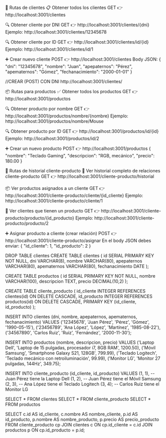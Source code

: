 


👥 Rutas de clientes
📋 Obtener todos los clientes
GET
👉 http://localhost:3001/clientes

🔍 Obtener cliente por DNI
GET
👉 http://localhost:3001/clientes/{dni}
Ejemplo:
http://localhost:3001/clientes/12345678

🔍 Obtener cliente por ID
GET
👉 http://localhost:3001/clientes/id/{id}
Ejemplo:
http://localhost:3001/clientes/id/1

➕ Crear nuevo cliente
POST
👉 http://localhost:3001/clientes
Body JSON:
{
  "dni": "12345678",
  "nombre": "Juan",
  "apepaternos": "Pérez",
  "apematernos": "Gómez",
  "fechanacimiento": "2000-01-01"
}






//CREAR (POST) CON DNI
http://localhost:3001/clientes/

📦 Rutas para productos
✅ Obtener todos los productos
GET
👉 http://localhost:3001/productos

🔍 Obtener producto por nombre
GET
👉 http://localhost:3001/productos/nombre/{nombre}
Ejemplo:
http://localhost:3001/productos/nombre/Mouse

🔍 Obtener producto por ID
GET
👉 http://localhost:3001/productos/id/{id}
Ejemplo:
http://localhost:3001/productos/id/2

➕ Crear un nuevo producto
POST
👉 http://localhost:3001/productos
{
  "nombre": "Teclado Gaming",
  "descripcion": "RGB, mecánico",
  "precio": 180.00
}


🔁 Rutas de historial cliente-producto
📜 Ver historial completo de relaciones cliente-producto
GET
👉 http://localhost:3001/cliente-producto/historial

📦 Ver productos asignados a un cliente
GET
👉 http://localhost:3001/cliente-producto/cliente/{id_cliente}
Ejemplo:
http://localhost:3001/cliente-producto/cliente/1

👤 Ver clientes que tienen un producto
GET
👉 http://localhost:3001/cliente-producto/producto/{id_producto}
Ejemplo:
http://localhost:3001/cliente-producto/producto/2

➕ Asignar producto a cliente (crear relación)
POST
👉 http://localhost:3001/cliente-producto/asignar
En el body JSON debes enviar:
{
  "id_cliente": 1,
  "id_producto": 2
}


DROP TABLE clientes
CREATE TABLE clientes (
    id SERIAL PRIMARY KEY NOT NULL,
    dni VARCHAR(8),
    nombre VARCHAR(80),
    apepaternos VARCHAR(80),
    apematernos VARCHAR(80),
    fechanacimiento DATE
);

CREATE TABLE productos (
    id SERIAL PRIMARY KEY NOT NULL,
    nombre VARCHAR(100),
    descripcion TEXT,
    precio DECIMAL(10,2)
);

CREATE TABLE cliente_producto (
    id_cliente INTEGER REFERENCES clientes(id) ON DELETE CASCADE,
    id_producto INTEGER REFERENCES productos(id) ON DELETE CASCADE,
    PRIMARY KEY (id_cliente, id_producto)
);


INSERT INTO clientes (dni, nombre, apepaternos, apematernos, fechanacimiento)
VALUES
('12345678', 'Juan Pérez', 'Pérez', 'Gómez', '1990-05-15'),
('23456789', 'Ana López', 'López', 'Martínez', '1985-08-22'),
('34567890', 'Carlos Ruiz', 'Ruiz', 'Fernández', '2000-11-30');

INSERT INTO productos (nombre, descripcion, precio)
VALUES
('Laptop Dell', 'Laptop de 15 pulgadas, procesador i7, 8GB RAM', 1200.50),
('Móvil Samsung', 'Smartphone Galaxy S21, 128GB', 799.99),
('Teclado Logitech', 'Teclado mecánico con retroiluminación', 99.99),
('Monitor LG', 'Monitor 27 pulgadas, 144Hz', 349.75);

INSERT INTO cliente_producto (id_cliente, id_producto)
VALUES
(1, 1),  -- Juan Pérez tiene la Laptop Dell
(1, 2),  -- Juan Pérez tiene el Móvil Samsung
(2, 3),  -- Ana López tiene el Teclado Logitech
(3, 4);  -- Carlos Ruiz tiene el Monitor LG


SELECT * FROM clientes
SELECT * FROM cliente_producto
SELECT * FROM productos



SELECT 
    c.id AS id_cliente,
    c.nombre AS nombre_cliente,
    p.id AS id_producto,
    p.nombre AS nombre_producto,
    p.precio AS precio_producto
FROM 
    cliente_producto cp
JOIN 
    clientes c ON cp.id_cliente = c.id
JOIN 
    productos p ON cp.id_producto = p.id;





